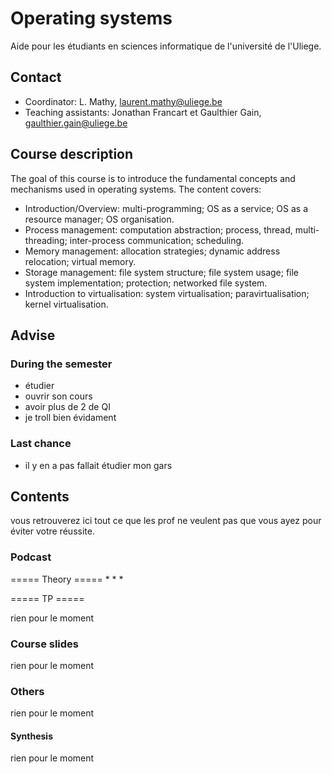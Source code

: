 # Operating systems
Aide pour les étudiants en sciences informatique de l'université de l'Uliege.

## Contact

* Coordinator: L. Mathy, laurent.mathy@uliege.be
* Teaching assistants: Jonathan Francart et Gaulthier Gain, gaulthier.gain@uliege.be

## Course description
The goal of this course is to introduce the fundamental concepts and mechanisms used in operating systems. The content covers:
* Introduction/Overview: multi-programming; OS as a service; OS as a resource manager; OS organisation.
* Process management: computation abstraction; process, thread, multi-threading; inter-process communication; scheduling.
* Memory management: allocation strategies; dynamic address relocation; virtual memory.
* Storage management: file system structure; file system usage; file system implementation; protection; networked file system.
* Introduction to virtualisation: system virtualisation; paravirtualisation; kernel virtualisation.

## Advise

### During the semester 

* étudier 
* ouvrir son cours
* avoir plus de 2 de QI
* je troll bien évidament

### Last chance

* il y en a pas fallait étudier mon gars

## Contents

vous retrouverez ici tout ce que les prof ne veulent pas que vous ayez pour éviter votre réussite.

### Podcast

===== Theory =====
*
*
*

===== TP =====

rien pour le moment 

### Course slides


rien pour le moment 

### Others


rien pour le moment 

#### Synthesis

rien pour le moment 